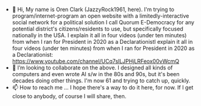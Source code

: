 - 👋 Hi, My name is Oren Clark (JazzyRock1961, here). I'm trying to program/internet-program an open website with a limitedly-interactive social network for a political solution I call Quorum E-Democracy for any potential district's citizens/residents to use, but specifically focused nationally in the USA. I explain it all in four videos (under ten minutes) from when I ran for President in 2020 as a DeclarationistI explain it all in four videos (under ten minutes) from when I ran for President in 2020 as a Declarationist: 
https://www.youtube.com/channel/UCq7slLJPHjLRFeox00vWcmQ
- 💞️ I’m looking to collaborate on the above. I designed all kinds of computers and even wrote AI s/w in the 80s and 90s, but it's been decades doing other things. 
I'm now 61 and trying to catch up, quickly.
- 📫 How to reach me ... I hope there's a way to do it here, for now. If I get close to anybody, of course I will share, then.
